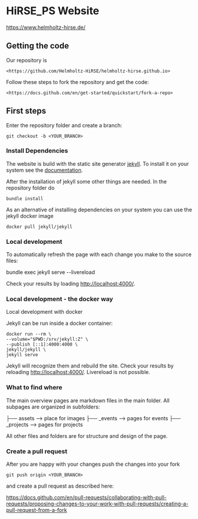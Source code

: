 # HiRSE_PS Website

https://www.helmholtz-hirse.de/

## Getting the code

Our repository is

    <https://github.com/Helmholtz-HiRSE/helmholtz-hirse.github.io> 

Follow these steps to fork the repository and get the code:

    <https://docs.github.com/en/get-started/quickstart/fork-a-repo>

## First steps

Enter the repository folder and create a branch:

    git checkout -b <YOUR_BRANCH>

### Install Dependencies

The website is build with the static site generator [jekyll](https://jekyllrb.com/). To install it on your system see the [documentation](https://jekyllrb.com/docs/installation/).

After the installation of jekyll some other things are needed. In the repository folder do

    bundle install

As an alternative of installing dependencies on your system you can use the jekyll docker image

    docker pull jekyll/jekyll

### Local development

To automatically refresh the page with each change you make to the source files:

   bundle exec jekyll serve --livereload

Check your results by loading <http://localhost:4000/>.

### Local development - the docker way

Local development with docker

Jekyll can be run inside a docker container:

    docker run --rm \
    --volume="$PWD:/srv/jekyll:Z" \
    --publish [::1]:4000:4000 \
    jekyll/jekyll \
    jekyll serve

Jekyll will recognize them and rebuild the site.
Check your results by reloading <http://localhost:4000/>.
Livereload is not possible.

### What to find where

The main overview pages are markdown files in the main folder.
All subpages are organized in subfolders:

├── assets          --> place for images
├── _events         --> pages for events
├── _projects       --> pages for projects

All other files and folders are for structure and design of the page.

### Create a pull request

After you are happy with your changes push the changes into your fork

    git push origin <YOUR_BRANCH> 

and create a pull request as described here:

<https://docs.github.com/en/pull-requests/collaborating-with-pull-requests/proposing-changes-to-your-work-with-pull-requests/creating-a-pull-request-from-a-fork>
